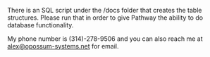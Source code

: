 There is an SQL script under the /docs folder that creates the table structures. Please run that in order to give Pathway the ability to do database functionality.

My phone number is (314)-278-9506 and you can also reach me at alex@opossum-systems.net for email.